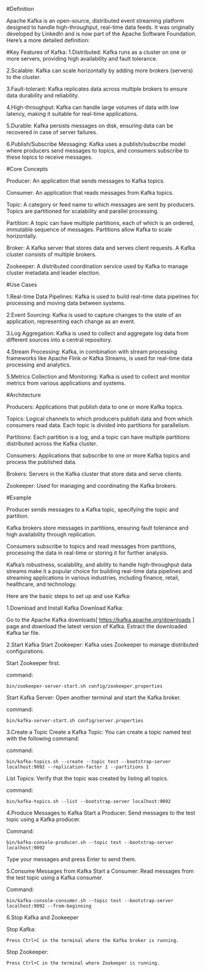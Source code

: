#Definition 

Apache Kafka is an open-source, distributed event streaming platform designed to handle high-throughput, real-time data feeds. 
It was originally developed by LinkedIn and is now part of the Apache Software Foundation. Here’s a more detailed definition:

#Key Features of Kafka:
1.Distributed: Kafka runs as a cluster on one or more servers, providing high availability and fault tolerance.

2.Scalable: Kafka can scale horizontally by adding more brokers (servers) to the cluster.

3.Fault-tolerant: Kafka replicates data across multiple brokers to ensure data durability and reliability.

4.High-throughput: Kafka can handle large volumes of data with low latency, making it suitable for real-time applications.

5.Durable: Kafka persists messages on disk, ensuring data can be recovered in case of server failures.

6.Publish/Subscribe Messaging: Kafka uses a publish/subscribe model where producers send messages to topics, and consumers subscribe to these topics to receive messages.

#Core Concepts

Producer: An application that sends messages to Kafka topics.

Consumer: An application that reads messages from Kafka topics.

Topic: A category or feed name to which messages are sent by producers. Topics are partitioned for scalability and parallel processing.

Partition: A topic can have multiple partitions, each of which is an ordered, immutable sequence of messages. Partitions allow Kafka to scale horizontally.

Broker: A Kafka server that stores data and serves client requests. A Kafka cluster consists of multiple brokers.

Zookeeper: A distributed coordination service used by Kafka to manage cluster metadata and leader election.

#Use Cases

1.Real-time Data Pipelines: Kafka is used to build real-time data pipelines for processing and moving data between systems.

2.Event Sourcing: Kafka is used to capture changes to the state of an application, representing each change as an event.

3.Log Aggregation: Kafka is used to collect and aggregate log data from different sources into a central repository.

4.Stream Processing: Kafka, in combination with stream processing frameworks like Apache Flink or Kafka Streams, is used for real-time data processing and analytics.

5.Metrics Collection and Monitoring: Kafka is used to collect and monitor metrics from various applications and systems.

#Architecture

Producers: Applications that publish data to one or more Kafka topics.

Topics: Logical channels to which producers publish data and from which consumers read data. Each topic is divided into partitions for parallelism.

Partitions: Each partition is a log, and a topic can have multiple partitions distributed across the Kafka cluster.

Consumers: Applications that subscribe to one or more Kafka topics and process the published data.

Brokers: Servers in the Kafka cluster that store data and serve clients.

Zookeeper: Used for managing and coordinating the Kafka brokers.

#Example

Producer sends messages to a Kafka topic, specifying the topic and partition.

Kafka brokers store messages in partitions, ensuring fault tolerance and high availability through replication.

Consumers subscribe to topics and read messages from partitions, processing the data in real-time or storing it for further analysis.

Kafka’s robustness, scalability, and ability to handle high-throughput data streams make it a popular choice for building real-time data pipelines and streaming applications in various industries, including finance, retail, healthcare, and technology.

Here are the basic steps to set up and use Kafka:

1.Download and Install Kafka
Download Kafka:

Go to the Apache Kafka downloads[ https://kafka.apache.org/downloads ] page and download the latest version of Kafka.
Extract the downloaded Kafka tar file.

2.Start Kafka
Start Zookeeper:
Kafka uses Zookeeper to manage distributed configurations. 

Start Zookeeper first.

command:

    bin/zookeeper-server-start.sh config/zookeeper.properties

Start Kafka Server:
Open another terminal and start the Kafka broker.

command:

    bin/kafka-server-start.sh config/server.properties
  
3.Create a Topic
Create a Kafka Topic:
You can create a topic named test with the following command:

command:

    bin/kafka-topics.sh --create --topic test --bootstrap-server localhost:9092 --replication-factor 1 --partitions 1

List Topics:
Verify that the topic was created by listing all topics.

command:

    bin/kafka-topics.sh --list --bootstrap-server localhost:9092

4.Produce Messages to Kafka
Start a Producer:
Send messages to the test topic using a Kafka producer.

Command:

    bin/kafka-console-producer.sh --topic test --bootstrap-server localhost:9092

Type your messages and press Enter to send them.

5.Consume Messages from Kafka
Start a Consumer:
Read messages from the test topic using a Kafka consumer.

Command:

    bin/kafka-console-consumer.sh --topic test --bootstrap-server localhost:9092 --from-beginning

6.Stop Kafka and Zookeeper

Stop Kafka:

    Press Ctrl+C in the terminal where the Kafka broker is running.

Stop Zookeeper:

    Press Ctrl+C in the terminal where Zookeeper is running.






